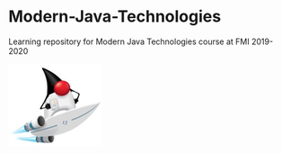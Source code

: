 # Modern-Java-Technologies
Learning repository for Modern Java Technologies course at FMI 2019-2020

![Java 11](images/java-logo.png?raw=true)
